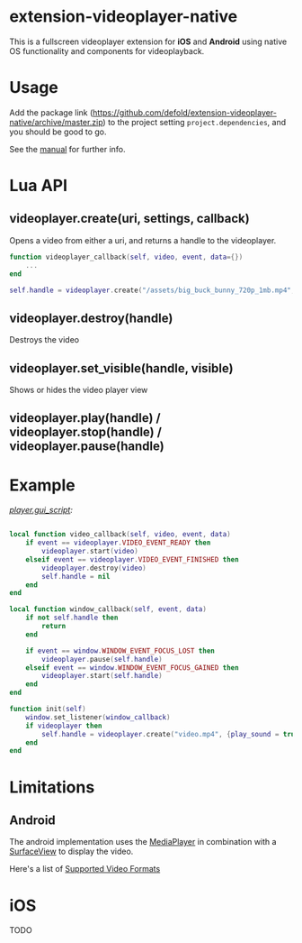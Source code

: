 
# extension-videoplayer-native

This is a fullscreen videoplayer extension for **iOS** and **Android** using native OS functionality and components for videoplayback.

# Usage

Add the package link (https://github.com/defold/extension-videoplayer-native/archive/master.zip)
to the project setting `project.dependencies`, and you should be good to go.

See the [manual](http://www.defold.com/manuals/libraries/) for further info.

# Lua API

## videoplayer.create(uri, settings, callback)

Opens a video from either a uri, and returns a handle to the videoplayer.
    
```lua
function videoplayer_callback(self, video, event, data={})
    ...
end

self.handle = videoplayer.create("/assets/big_buck_bunny_720p_1mb.mp4", {play_sound = true}, videoplayer_callback)
```

## videoplayer.destroy(handle)

Destroys the video


## videoplayer.set_visible(handle, visible)

Shows or hides the video player view


## videoplayer.play(handle) / videoplayer.stop(handle) / videoplayer.pause(handle)


# Example

*[player.gui_script](main/player.gui_script):*
    
```lua

local function video_callback(self, video, event, data)
    if event == videoplayer.VIDEO_EVENT_READY then
        videoplayer.start(video)
    elseif event == videoplayer.VIDEO_EVENT_FINISHED then
        videoplayer.destroy(video)
        self.handle = nil
    end
end

local function window_callback(self, event, data)
    if not self.handle then
        return
    end

    if event == window.WINDOW_EVENT_FOCUS_LOST then
        videoplayer.pause(self.handle)
    elseif event == window.WINDOW_EVENT_FOCUS_GAINED then
        videoplayer.start(self.handle)
    end
end

function init(self)
    window.set_listener(window_callback)
    if videoplayer then
        self.handle = videoplayer.create("video.mp4", {play_sound = true}, video_callback)
    end
end
```


# Limitations

## Android

The android implementation uses the [MediaPlayer](https://developer.android.com/reference/android/media/MediaPlayer) in combination with a [SurfaceView](https://developer.android.com/reference/android/view/SurfaceView) to display the video.

Here's a list of [Supported Video Formats](https://developer.android.com/guide/topics/media/media-formats)


# iOS
TODO
